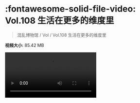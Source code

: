 # :fontawesome-solid-file-video: Vol.108 生活在更多的维度里

> 混乱博物馆 / Vol / Vol.108 生活在更多的维度里

**视频大小**: 85.42 MB

<div class="video"><video src="https://file.hsyhx.top/archive/混乱博物馆/Vol/Vol.108 生活在更多的维度里.mp4" controls preload>🤔 您的浏览器不支持 video 标签</video></div>